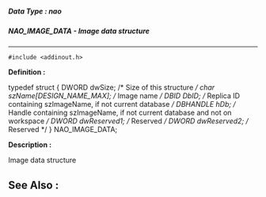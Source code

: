 ##### Data Type : nao
##### NAO_IMAGE_DATA - Image data structure
---
```
#include <addinout.h>
```

**Definition :**

typedef struct
{
	DWORD    dwSize;     /* Size of this structure */
	char    szName[DESIGN_NAME_MAX];  /* Image name */
	DBID    DbID;     /* Replica ID containing szImageName, if not current 
database */
	DBHANDLE   hDb;     /* Handle containing szImageName, if not current 
database and not on workspace */
	DWORD    dwReserved1;    /* Reserved */
	DWORD    dwReserved2;    /* Reserved */
} NAO_IMAGE_DATA;

**Description :**

Image data structure


**See Also :**
---
